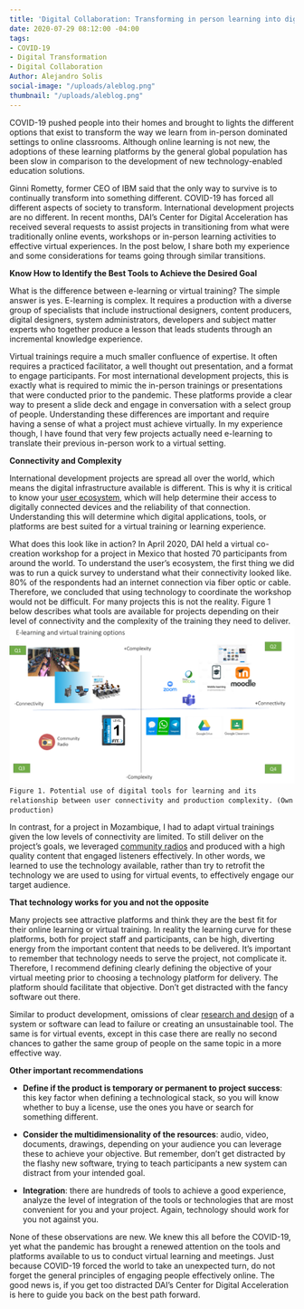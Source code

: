 ```yaml
---
title: 'Digital Collaboration: Transforming in person learning into digital'
date: 2020-07-29 08:12:00 -04:00
tags:
- COVID-19
- Digital Transformation
- Digital Collaboration
Author: Alejandro Solis
social-image: "/uploads/aleblog.png"
thumbnail: "/uploads/aleblog.png"
---
```


COVID-19 pushed people into their homes and brought to lights the different options that exist to transform the way we learn from in-person dominated settings to online classrooms. Although online learning is not new, the adoptions of these learning platforms by the general global population has been slow in comparison to the development of new technology-enabled education solutions.

<!--more-->

Ginni Rometty, former CEO of IBM said that the only way to survive is to continually transform into something different. COVID-19 has forced all different aspects of society to transform. International development projects are no different. In recent months, DAI’s Center for Digital Acceleration has received several requests to assist projects in transitioning from what were traditionally online events, workshops or in-person learning activities to effective virtual experiences. In the post below, I share both my experience and some considerations for teams going through similar transitions.

**Know How to Identify the Best Tools to Achieve the Desired Goal**

What is the difference between e-learning or virtual training? The simple answer is yes. E-learning is complex. It requires a production with a diverse group of specialists that include instructional designers, content producers, digital designers, system administrators, developers and subject matter experts who together produce a lesson that leads students through an incremental knowledge experience.

Virtual trainings require a much smaller confluence of expertise. It often requires a practiced facilitator, a well thought out presentation, and a format to engage participants. For most international development projects, this is exactly what is required to mimic the in-person trainings or presentations that were conducted prior to the pandemic. These platforms provide a clear way to present a slide deck and engage in conversation with a select group of people. Understanding these differences are important and require having a sense of what a project must achieve virtually. In my experience though, I have found that very few projects actually need e-learning to translate their previous in-person work to a virtual setting.

**Connectivity and Complexity**

International development projects are spread all over the world, which means the digital infrastructure available is different. This is why it is critical to know your [user ecosystem](https://digitalprinciples.org/principle/understand-the-existing-ecosystem/), which will help determine their access to digitally connected devices and the reliability of that connection. Understanding this will determine which digital applications, tools, or platforms are best suited for a virtual training or learning experience.

What does this look like in action? In April 2020, DAI held a virtual co-creation workshop for a project in Mexico that hosted 70 participants from around the world. To understand the user’s ecosystem, the first thing we did was to run a quick survey to understand what their connectivity looked like. 80% of the respondents had an internet connection via fiber optic or cable. Therefore, we concluded that using technology to coordinate the workshop would not be difficult. For many projects this is not the reality. Figure 1 below describes what tools are available for projects depending on their level of connectivity and the complexity of the training they need to deliver.
![aleblog.png](/uploads/aleblog.png)`Figure 1. Potential use of digital tools for learning and its relationship between user connectivity and production complexity. (Own production)`

In contrast, for a project in Mozambique, I had to adapt virtual trainings given the low levels of connectivity are limited. To still deliver on the project’s goals, we leveraged [community radios](https://www.ifad.org/en/web/latest/story/asset/39129378) and produced with a high quality content that engaged listeners effectively. In other words, we learned to use the technology available, rather than try to retrofit the technology we are used to using for virtual events, to effectively engage our target audience.

**That technology works for you and not the opposite**

Many projects see attractive platforms and think they are the best fit for their online learning or virtual training. In reality the learning curve for these platforms, both for project staff and participants, can be high, diverting energy from the important content that needs to be delivered. It’s important to remember that technology needs to serve the project, not complicate it. Therefore, I recommend defining clearly defining the objective of your virtual meeting prior to choosing a technology platform for delivery. The platform should facilitate that objective. Don’t get distracted with the fancy software out there.

Similar to product development, omissions of clear [research and design](https://www.dai.com/our-work/solutions/digital-acceleration-solutions/human-centered-design) of a system or software can lead to failure or creating an unsustainable tool. The same is for virtual events, except in this case there are really no second chances to gather the same group of people on the same topic in a more effective way.

**Other important recommendations**

* **Define if the product is temporary or permanent to project success**: this key factor when defining a technological stack, so you will know whether to buy a license, use the ones you have or search for something different.


* **Consider the multidimensionality of the resources**: audio, video, documents, drawings, depending on your audience you can leverage these to achieve your objective. But remember, don’t get distracted by the flashy new software, trying to teach participants a new system can distract from your intended goal.


* **Integration**: there are hundreds of tools to achieve a good experience, analyze the level of integration of the tools or technologies that are most convenient for you and your project. Again, technology should work for you not against you.

None of these observations are new. We knew this all before the COVID-19, yet what the pandemic has brought a renewed attention on the tools and platforms available to us to conduct virtual learning and meetings. Just because COVID-19 forced the world to take an unexpected turn, do not forget the general principles of engaging people effectively online. The good news is, if you get too distracted DAI’s Center for Digital Acceleration is here to guide you back on the best path forward.